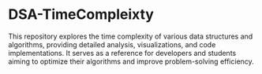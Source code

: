 # DSA-TimeCompleixty
This repository explores the time complexity of various data structures and algorithms, providing detailed analysis, visualizations, and code implementations. It serves as a reference for developers and students aiming to optimize their algorithms and improve problem-solving efficiency.
